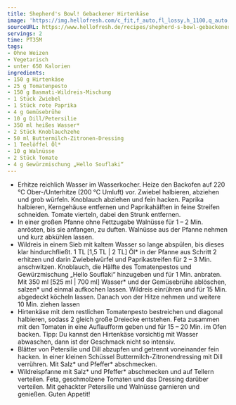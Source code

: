 ```yaml
---
title: Shepherd's Bowl! Gebackener Hirtenkäse
image: 'https://img.hellofresh.com/c_fit,f_auto,fl_lossy,h_1100,q_auto,w_2600/hellofresh_s3/image/shepherd-s-bowl-gebackener-hirtenkase-cfa37778.jpg'
sourceURL: https://www.hellofresh.de/recipes/shepherd-s-bowl-gebackener-hirtenkase-6331c51dea90f398420b39f7
servings: 2
time: PT35M
tags:
- Ohne Weizen
- Vegetarisch
- unter 650 Kalorien
ingredients:
- 150 g Hirtenkäse
- 25 g Tomatenpesto
- 150 g Basmati-Wildreis-Mischung
- 1 Stück Zwiebel
- 1 Stück rote Paprika
- 4 g Gemüsebrühe
- 10 g Dill/Petersilie
- 350 ml heißes Wasser*
- 2 Stück Knoblauchzehe
- 50 ml Buttermilch-Zitronen-Dressing
- 1 Teelöffel Öl*
- 10 g Walnüsse
- 2 Stück Tomate
- 4 g Gewürzmischung „Hello Souflaki“
---
```


- Erhitze reichlich Wasser im Wasserkocher. Heize den Backofen auf 220 °C Ober-/Unterhitze (200 °C Umluft) vor.  Zwiebel halbieren, abziehen und grob würfeln.  Knoblauch abziehen und fein hacken.  Paprika halbieren, Kerngehäuse entfernen und Paprikahälften in feine Streifen schneiden.  Tomate vierteln, dabei den Strunk entfernen.
- In einer großen Pfanne ohne Fettzugabe Walnüsse für 1 – 2 Min. anrösten, bis sie anfangen, zu duften. Walnüsse aus der Pfanne nehmen und kurz abkühlen lassen.
- Wildreis in einem Sieb mit kaltem Wasser so lange abspülen, bis dieses klar hindurchfließt.  1 TL [1,5 TL | 2 TL] Öl\* in der Pfanne aus Schritt 2 erhitzen und darin Zwiebelwürfel und Paprikastreifen für 2 – 3 Min. anschwitzen.  Knoblauch, die Hälfte des Tomatenpestos und Gewürzmischung „Hello Souflaki“ hinzugeben und für 1 Min. anbraten. Mit 350 ml [525 ml | 700 ml] Wasser\* und der Gemüsebrühe ablöschen, salzen\* und einmal aufkochen lassen. Wildreis einrühren und für 15 Min. abgedeckt köcheln lassen. Danach von der Hitze nehmen und weitere 10 Min. ziehen lassen
- Hirtenkäse mit dem restlichen Tomatenpesto bestreichen und diagonal halbieren, sodass 2 gleich große Dreiecke entstehen. Feta zusammen mit den Tomaten in eine Auflaufform geben und für 15 – 20 Min. im Ofen backen.  Tipp: Du kannst den Hirtenkäse vorsichtig mit Wasser abwaschen, dann ist der Geschmack nicht so intensiv.
- Blätter von Petersilie und Dill abzupfen und getrennt voneinander fein hacken.  In einer kleinen Schüssel Buttermilch-Zitronendressing mit Dill verrühren. Mit Salz\* und Pfeffer\* abschmecken.
- Wildreispfanne mit Salz\* und Pfeffer\* abschmecken und auf Tellern verteilen. Feta, geschmolzene Tomaten und das Dressing darüber verteilen. Mit gehackter Petersilie und Walnüsse garnieren und genießen.  Guten Appetit!

